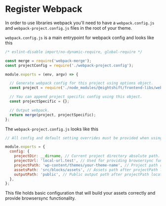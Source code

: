 # Register Webpack

In order to use libraries webpack you'll need to have a `webpack.config.js` and `webpack-project.config.js` files in the root of your theme.

`webpack.config.js` is a main entrypoint for webpack config and looks like this

```javascript
/* eslint-disable import/no-dynamic-require, global-require */

const merge = require('webpack-merge');
const projectConfig = require('./webpack-project.config');

module.exports = (env, argv) => {

  // Generate webpack config for this project using options object.
  const project = require('./node_modules/@eightshift/frontend-libs/webpack/index.js')(argv.mode, projectConfig);

  // You can append project specific config using this object.
  const projectSpecific = {};

  // Output webpack.
  return merge(project, projectSpecific);
};
```

The `webpack-project.config.js` looks like this

```javascript
// All config and default setting overrides must be provided when using this object.

module.exports = {
  config: {
    projectDir: __dirname, // Current project directory absolute path.
    projectUrl: 'local-url.test', // Used for providing browsersync functionality.
    projectPath: 'wp-content/themes/your-theme-name', // Project path relative to project root.
    assetsPath: 'src/blocks/assets', // Assets path after projectPath location.
    outputPath: 'public', // Public output path after projectPath location.
  },
};
```

This file holds basic configuration that will build your assets correctly and provide browsersync functionality. 

